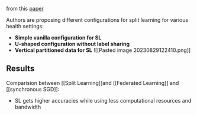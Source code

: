 from this [paper](https://arxiv.org/pdf/1812.00564.pdf)

Authors are proposing different configurations for split learning for various health settings:
- **Simple vanilla configuration for SL**
- **U-shaped configuration without label sharing**
- **Vertical partitioned data for SL**
![[Pasted image 20230829122410.png]]

## Results
Comparision between [[Split Learning]]and [[Federated Learning]] and [[synchronous SGD]]:
- SL gets higher accuracies while using less computational resources and bandwidth